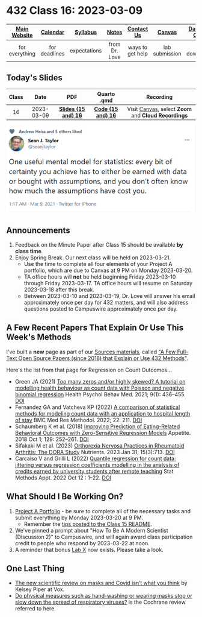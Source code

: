 # 432 Class 16: 2023-03-09

[Main Website](https://thomaselove.github.io/432-2023/) | [Calendar](https://thomaselove.github.io/432-2023/calendar.html) | [Syllabus](https://thomaselove.github.io/432-syllabus-2023/) | [Notes](https://thomaselove.github.io/432-notes/) | [Contact Us](https://thomaselove.github.io/432-2023/contact.html) | [Canvas](https://canvas.case.edu) | [Data and Code](https://github.com/THOMASELOVE/432-data) | [Sources](https://github.com/THOMASELOVE/432-classes-2023/tree/main/sources)
:-----------: | :--------------: | :----------: | :---------: | :-------------: | :-----------: | :------------: |:------:
for everything | for deadlines | expectations | from Dr. Love | ways to get help | lab submission | for downloads | to read

## Today's Slides

Class | Date | PDF | Quarto .qmd | Recording
:---: | :--------: | :------: | :------: | :-------------:
16 | 2023-03-09 | **[Slides (15 and) 16](https://github.com/THOMASELOVE/432-slides-2023/blob/main/slides15.pdf)** | **[Code (15 and) 16](https://github.com/THOMASELOVE/432-slides-2023/blob/main/slides15.qmd)** | Visit [Canvas](https://canvas.case.edu/), select **Zoom** and **Cloud Recordings**

![](taylor_tw.png)

## Announcements

1. Feedback on the Minute Paper after Class 15 should be available **by class time**.
2. Enjoy Spring Break. Our next class will be held on 2023-03-21.
    - Use the time to complete all four elements of your Project A portfolio, which are due to Canvas at 9 PM on Monday 2023-03-20.
    - TA office hours will **not** be held beginning Friday 2023-03-10 through Friday 2023-03-17. TA office hours will resume on Saturday 2023-03-18 after this break.
    - Between 2023-03-10 and 2023-03-19, Dr. Love will answer his email approximately once per day for 432 matters, and will also address questions posted to Campuswire approximately once per day.

## A Few Recent Papers That Explain Or Use This Week's Methods

I've built a **new** page as part of our [Sources materials](https://github.com/THOMASELOVE/432-classes-2023/tree/main/sources), called ["A Few Full-Text Open Source Papers (since 2018) that Explain or Use 432 Methods"](https://github.com/THOMASELOVE/432-classes-2023/blob/main/sources/recent.md).

Here's the list from that page for Regression on Count Outcomes...

- Green JA (2021) [Too many zeros and/or highly skewed? A tutorial on modelling health behaviour as count data with Poisson and negative binomial regression](https://www.ncbi.nlm.nih.gov/pmc/articles/PMC8159206) Health Psychol Behav Med. 2021; 9(1): 436–455. [DOI](https://doi.org/10.1080%2F21642850.2021.1920416)
- Fernandez GA and Vatcheva KP (2022) [A comparison of statistical methods for modeling count data with an application to hospital length of stay](https://www.ncbi.nlm.nih.gov/pmc/articles/PMC9351158/) BMC Med Res Methodol. 2022; 22: 211. [DOI](https://doi.org/10.1186%2Fs12874-022-01685-8)
- Schaumberg K et al. (2018) [Improving Prediction of Eating-Related Behavioral Outcomes with Zero-Sensitive Regression Models](https://www.ncbi.nlm.nih.gov/pmc/articles/PMC6778476/) Appetite. 2018 Oct 1; 129: 252–261. [DOI](https://doi.org/10.1016%2Fj.appet.2018.06.030)
- Sifakaki M et al. (2023) [Orthorexia Nervosa Practices in Rheumatoid Arthritis: The DORA Study](https://www.ncbi.nlm.nih.gov/pmc/articles/PMC9919523/) Nutrients. 2023 Jan 31; 15(3):713. [DOI](https://doi.org/10.3390%2Fnu15030713)
- Carcaiso V and Grilli L (2022) [Quantile regression for count data: jittering versus regression coefficients modelling in the analysis of credits earned by university students after remote teaching](https://www.ncbi.nlm.nih.gov/pmc/articles/PMC9554398/) Stat Methods Appt. 2022 Oct 12 : 1–22. [DOI](https://doi.org/10.1007%2Fs10260-022-00661-2)

## What Should I Be Working On?

1. [Project A Portfolio](https://thomaselove.github.io/432-2023/projA.html) - be sure to complete all of the necessary tasks and submit everything by Monday 2023-03-20 at 9 PM.
    - Remember the [tips posted to the Class 15 README](https://github.com/THOMASELOVE/432-classes-2023/tree/main/class15#a-few-project-a-tips).
2. We've pinned a prompt about "How To Be A Modern Scientist (Discussion 2)" to Campuswire, and will again award class participation credit to people who respond by 2023-03-22 at noon.
3. A reminder that bonus [Lab X](https://thomaselove.github.io/432-2023/labX.html) now exists. Please take a look.

## One Last Thing

- [The new scientific review on masks and Covid isn’t what you think](https://www.vox.com/future-perfect/2023/2/22/23609499/masks-covid-coronavirus-cochrane-review-pandemic-science-studies-infection) by Kelsey Piper at Vox.
- [Do physical measures such as hand-washing or wearing masks stop or slow down the spread of respiratory viruses?](https://www.cochrane.org/CD006207/ARI_do-physical-measures-such-hand-washing-or-wearing-masks-stop-or-slow-down-spread-respiratory-viruses) is the Cochrane review referred to here.
